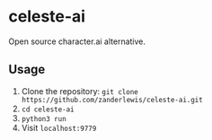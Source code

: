 # celeste-ai
Open source character.ai alternative.

## Usage

1. Clone the repository: `git clone https://github.com/zanderlewis/celeste-ai.git`
2. `cd celeste-ai`
3. `python3 run`
4. Visit `localhost:9779`